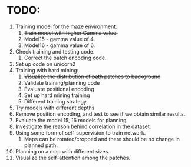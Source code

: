 # TODO:
1. Training model for the maze environment:
	1. ~~Train model with higher Gamma value.~~
	2. Model15 - gamma value of 4.
	3. Model16 - gamma value of 6.
2. Check training and testing code.
	1. Correct the patch encoding code.
3. Set up code on unicorn2
2. Training with hard mining:
	1. ~~Visualize the distribution of path patches to background~~
	3. Validate training/planning code
	4. Evaluate positional encoding
	4. Set up hard mining training
	5. Different training strategy
3. Try models with different depths
4. Remove position encoding, and test to see if we obtain similar results.
3. Evaluate the model 15, 16 models for planning	
3. Investigate the reason behind correlation in the dataset.
4. Using some form of self-supervision to train network.
	1. Maps can be rotated/cropped and there should be no change in planned path.
6. Planning on a map with different sizes.
4. Visualize the self-attention among the patches.